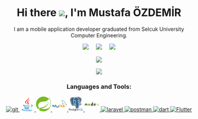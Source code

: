 <h1 align='center'> Hi there <img src="https://user-images.githubusercontent.com/53148314/120832912-d7576900-c569-11eb-8de9-71da3412c259.gif" height="30">, I'm Mustafa ÖZDEMİR</h1>
<p align='center'>
I am a mobile application developer graduated from Selcuk University Computer Engineering.

<p align='center'>
<a href="https://www.linkedin.com/in/mustafa-ozdemir/"><img src="https://img.shields.io/badge/linkedin-%230077B5.svg?&style=for-the-badge&logo=linkedin&logoColor=white" /></a>&nbsp;&nbsp;&nbsp;&nbsp;
 <a href="mailto:mustafaaozdemiir@gmail.com"><img src="https://img.shields.io/badge/-Mail-blue?&style=for-the-badge&logo=Gmail&logoColor=white" /></a>&nbsp;&nbsp;&nbsp;&nbsp;
  <a href="#"><img src="https://komarev.com/ghpvc/?username=mustafaozdemiir&style=for-the-badge" /></a>
</p>

<p align='center'>
<a href="https://github.com/mustafaozdemiir"><img align="center" src="https://github-readme-stats.vercel.app/api?username=mustafaozdemiir" /></a>
<br>

<p align="center">
<a href="https://github.com/mustafaozdemiir"><img align="center" src="https://github-readme-stats.vercel.app/api/top-langs/?username=mustafaozdemiir&layout=compact" /></a>

<h3 align="center">Languages and Tools:</h3>
<p align="center">
<a href="https://git-scm.com/" target="_blank"> <img src="https://www.vectorlogo.zone/logos/git-scm/git-scm-icon.svg" alt="git" width="40" height="40"/>  
</a> <a href="https://www.java.com" target="_blank"> <img src="https://raw.githubusercontent.com/devicons/devicon/master/icons/java/java-original.svg" alt="java" width="40" height="40"/> </a> <a href="https://www.spring.io" target="_blank"> <img src="https://raw.githubusercontent.com/devicons/devicon/master/icons/spring/spring-original.svg" alt="spring" width="40" height="40"/> </a> <a href="https://www.mysql.com/" target="_blank"> <img src="https://raw.githubusercontent.com/devicons/devicon/master/icons/mysql/mysql-original-wordmark.svg" alt="mysql" width="40" height="40"/> </a> <a href="https://www.postgresql.org" target="_blank"> <img src="https://raw.githubusercontent.com/devicons/devicon/master/icons/postgresql/postgresql-original-wordmark.svg" alt="postgresql" width="40" height="40"/> </a> <a href="https://nodejs.org" target="_blank"> <img src="https://raw.githubusercontent.com/devicons/devicon/master/icons/nodejs/nodejs-original-wordmark.svg" alt="nodejs" width="40" height="40"/> </a> <a href="https://laravel.com/" target="_blank"> <img src="https://upload.wikimedia.org/wikipedia/commons/thumb/9/9a/Laravel.svg/1969px-Laravel.svg.png" alt="laravel" width="40" height="40"/> </a> <a href="https://postman.com" target="_blank"> <img src="https://www.vectorlogo.zone/logos/getpostman/getpostman-icon.svg" alt="postman" width="40" height="40"/> </a> </a> <a href="https://dart.dev" target="_blank"> <img src="https://seeklogo.com/images/D/dart-logo-FDA1939EC4-seeklogo.com.png" alt="dart" width="40" height="40"/> </a>  <a href="https://flutter.dev/" target="_blank"> <img src="https://storage.googleapis.com/cms-storage-bucket/847ae81f5430402216fd.svg" alt="Flutter" width="90" height="40"/> </a>
